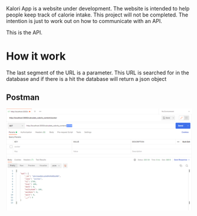 Kalori App is a website under development. The website is intended to help people keep track of calorie intake. This project will not be completed. The intention is just to work out on how to communicate with an API.

This is the API.

# How it work
The last segment of the URL is a parameter. This URL is searched for in the database and if there is a hit the database will return a json object
## Postman
![MobileFirst1.png](public/readme/KaloriAppApi.png "Mobile First")
